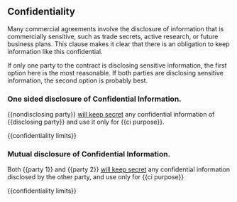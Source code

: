 ## Confidentiality

Many commercial agreements involve the disclosure of information that is commercially sensitive, such as trade secrets, active research, or future business plans. This clause makes it clear that there is an obligation to keep information like this confidential.

If only one party to the contract is disclosing sensitive information, the first option here is the most reasonable. If both parties are disclosing sensitive information, the second option is probably best.

### One sided disclosure of Confidential Information.


{{nondisclosing party}} [will keep secret](https://github.com/lawpatch/au-confidentiality/blob/d1d4e0b6541615413901091a7d3a4dc41749e17c/confidentiality_terms.md) any confidential information of {{disclosing party}} and use it only for {{ci purpose}}.

{{confidentiality limits}}

### Mutual disclosure of Confidential Information.

Both {{party 1}} and {{party 2}} [will keep secret](https://github.com/lawpatch/au-confidentiality/blob/d1d4e0b6541615413901091a7d3a4dc41749e17c/confidentiality_terms.md) any confidential information disclosed by the other party, and use only for {{ci purpose}}

{{confidentiality limits}}